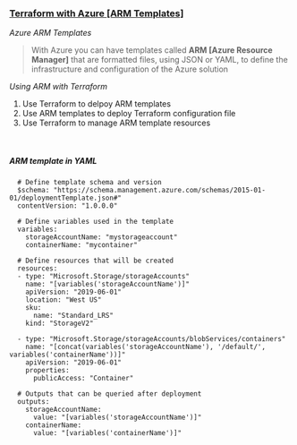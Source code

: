 ### [Terraform with Azure [ARM Templates]](https://github.com/hashicorp/terraform-provider-azurerm/tree/main/examples)

*Azure ARM Templates*
> With Azure you can have templates called **ARM [Azure Resource Manager]** that are formatted files, using JSON or YAML, to define the infrastructure and configuration of the Azure solution

*Using ARM with Terraform*
1. Use Terraform to delpoy ARM templates
2. Use ARM templates to deploy Terraform configuration file
3. Use Terraform to manage ARM template resources

<br/>

##### ARM template in YAML
```
  # Define template schema and version
  $schema: "https://schema.management.azure.com/schemas/2015-01-01/deploymentTemplate.json#"
  contentVersion: "1.0.0.0"

  # Define variables used in the template
  variables:
    storageAccountName: "mystorageaccount"
    containerName: "mycontainer"

  # Define resources that will be created
  resources:
  - type: "Microsoft.Storage/storageAccounts"
    name: "[variables('storageAccountName')]"
    apiVersion: "2019-06-01"
    location: "West US"
    sku:
      name: "Standard_LRS"
    kind: "StorageV2"

  - type: "Microsoft.Storage/storageAccounts/blobServices/containers"
    name: "[concat(variables('storageAccountName'), '/default/', variables('containerName'))]"
    apiVersion: "2019-06-01"
    properties:
      publicAccess: "Container"

  # Outputs that can be queried after deployment
  outputs:
    storageAccountName:
      value: "[variables('storageAccountName')]"
    containerName:
      value: "[variables('containerName')]"
```